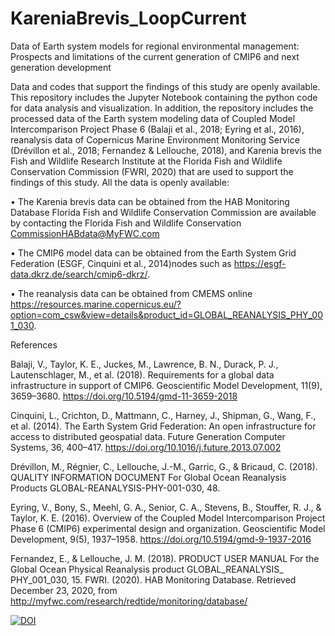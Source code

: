 # KareniaBrevis_LoopCurrent
Data of Earth system models for regional environmental management: Prospects and limitations of the current generation of CMIP6 and next generation development

Data and codes that support the findings of this study are openly available. This repository includes the Jupyter Notebook containing the python code for data analysis and visualization. In addition, the repository includes the processed data of the Earth system modeling data of Coupled Model Intercomparison Project Phase 6 (Balaji et al., 2018; Eyring et al., 2016), reanalysis data of Copernicus Marine Environment Monitoring Service  (Drévillon et al., 2018; Fernandez & Lellouche, 2018), and Karenia brevis the Fish and Wildlife Research Institute at the Florida Fish and Wildlife Conservation Commission (FWRI, 2020) that are used to support the findings of this study. All the data is openly available:

•	The Karenia brevis data can be obtained from the HAB Monitoring Database Florida Fish and Wildlife Conservation Commission are available by contacting the Florida Fish and Wildlife Conservation CommissionHABdata@MyFWC.com

•	The CMIP6 model data can be obtained from the Earth System Grid Federation (ESGF, Cinquini et al., 2014)nodes such as https://esgf-data.dkrz.de/search/cmip6-dkrz/.  

•	The reanalysis data can be obtained from CMEMS  online https://resources.marine.copernicus.eu/?option=com_csw&view=details&product_id=GLOBAL_REANALYSIS_PHY_001_030.  


References

Balaji, V., Taylor, K. E., Juckes, M., Lawrence, B. N., Durack, P. J., Lautenschlager, M., et al. (2018). Requirements for a global data infrastructure in support of CMIP6. Geoscientific Model Development, 11(9), 3659–3680. https://doi.org/10.5194/gmd-11-3659-2018

Cinquini, L., Crichton, D., Mattmann, C., Harney, J., Shipman, G., Wang, F., et al. (2014). The Earth System Grid Federation: An open infrastructure for access to distributed geospatial data. Future Generation Computer Systems, 36, 400–417. https://doi.org/10.1016/j.future.2013.07.002

Drévillon, M., Régnier, C., Lellouche, J.-M., Garric, G., & Bricaud, C. (2018). QUALITY INFORMATION DOCUMENT For Global Ocean Reanalysis Products GLOBAL-REANALYSIS-PHY-001-030, 48.

Eyring, V., Bony, S., Meehl, G. A., Senior, C. A., Stevens, B., Stouffer, R. J., & Taylor, K. E. (2016). Overview of the Coupled Model Intercomparison Project Phase 6 (CMIP6) experimental design and organization. Geoscientific Model Development, 9(5), 1937–1958. https://doi.org/10.5194/gmd-9-1937-2016

Fernandez, E., & Lellouche, J. M. (2018). PRODUCT USER MANUAL For the Global Ocean Physical Reanalysis product GLOBAL_REANALYSIS_ PHY_001_030, 15.
FWRI. (2020). HAB Monitoring Database. Retrieved December 23, 2020, from http://myfwc.com/research/redtide/monitoring/database/

[![DOI](https://zenodo.org/badge/341354951.svg)](https://zenodo.org/badge/latestdoi/341354951)

